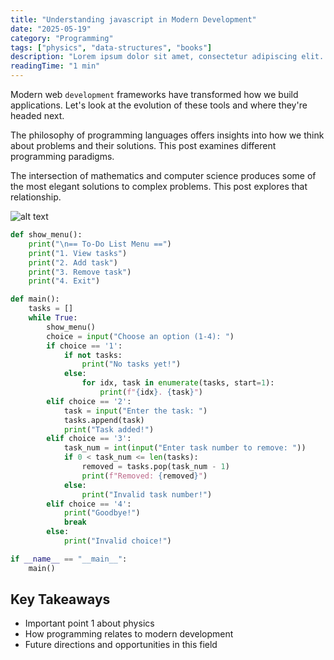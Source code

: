 ```yaml
---
title: "Understanding javascript in Modern Development"
date: "2025-05-19"
category: "Programming"
tags: ["physics", "data-structures", "books"]
description: "Lorem ipsum dolor sit amet, consectetur adipiscing elit. Sed efficitur nunc vel eros tincidunt, id fringilla justo tinci..."
readingTime: "1 min"
---
```


Modern web `development` frameworks have transformed how we build applications. Let's look at the evolution of these tools and where they're headed next.

The philosophy of programming languages offers insights into how we think about problems and their solutions. This post examines different programming paradigms.

The intersection of mathematics and computer science produces some of the most elegant solutions to complex problems. This post explores that relationship.

![alt text](/assets/profile.png)


```python
def show_menu():
    print("\n== To-Do List Menu ==")
    print("1. View tasks")
    print("2. Add task")
    print("3. Remove task")
    print("4. Exit")

def main():
    tasks = []
    while True:
        show_menu()
        choice = input("Choose an option (1-4): ")
        if choice == '1':
            if not tasks:
                print("No tasks yet!")
            else:
                for idx, task in enumerate(tasks, start=1):
                    print(f"{idx}. {task}")
        elif choice == '2':
            task = input("Enter the task: ")
            tasks.append(task)
            print("Task added!")
        elif choice == '3':
            task_num = int(input("Enter task number to remove: "))
            if 0 < task_num <= len(tasks):
                removed = tasks.pop(task_num - 1)
                print(f"Removed: {removed}")
            else:
                print("Invalid task number!")
        elif choice == '4':
            print("Goodbye!")
            break
        else:
            print("Invalid choice!")

if __name__ == "__main__":
    main()

```

## Key Takeaways

- Important point 1 about physics
- How programming relates to modern development
- Future directions and opportunities in this field
